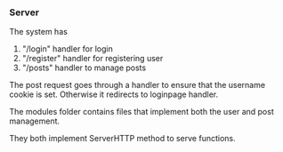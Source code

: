 ### Server
The system has
1. "/login" handler for login
2. "/register" handler for registering user
3. "/posts" handler to manage posts

The post request goes through a handler to ensure that the username cookie is set. Otherwise it redirects to loginpage handler.

The modules folder contains files that implement both the user and post management.

They both implement ServerHTTP method to serve functions.